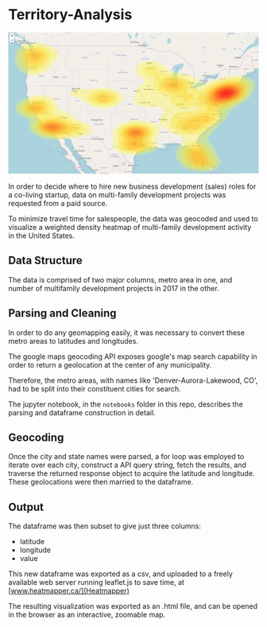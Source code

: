 # Territory-Analysis

![Heatmap](images/heatmap_screenshot.png)

In order to decide where to hire new business development (sales) roles for a co-living startup, data on multi-family development projects was requested from a paid source.

To minimize travel time for salespeople, the data was geocoded and used to visualize a weighted density heatmap of multi-family development activity in the United States.

## Data Structure
The data is comprised of two major columns, metro area in one, and number of multifamily development projects in 2017 in the other.

## Parsing and Cleaning
In order to do any geomapping easily, it was necessary to convert these metro areas to latitudes and longitudes.

The google maps geocoding API exposes google's map search capability in order to return a geolocation at the center of any municipality.

Therefore, the metro areas, with names like 'Denver-Aurora-Lakewood, CO', had to be split into their constituent cities for search.

The jupyter notebook, in the `notebooks` folder in this repo, describes the parsing and dataframe construction in detail.

## Geocoding
Once the city and state names were parsed, a for loop was employed to iterate over each city, construct a API query string, fetch the results, and traverse the returned response object to acquire the latitude and longitude. These geolocations were then married to the dataframe.

## Output
The dataframe was then subset to give just three columns:
* latitude
* longitude
* value

This new dataframe was exported as a csv, and uploaded to a freely available web server running leaflet.js to save time, at [www.heatmapper.ca/](Heatmapper)

The resulting visualization was exported as an .html file, and can be opened in the browser as an interactive, zoomable map.
